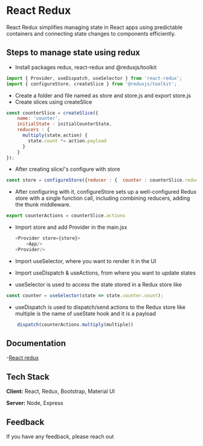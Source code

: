 
# React Redux


React Redux simplifies managing state in React apps using predictable containers and connecting state changes to components efficiently.





## Steps to manage state using redux

- Install packages redux, react-redux and @reduxjs/toolkit 
```javascript
import { Provider, useDispatch, useSelector } from 'react-redux';
import { configureStore, createSlice } from '@reduxjs/toolkit';
```
- Create a folder and file named as store and store.js and export store.js
- Create slices using createSlice
```javascript
const counterSlice = createSlice({
    name: 'counter',
    initialState : initialCounterState,
    reducers : {
      multiply(state,action) {
        state.count *= action.payload
      }
    }
});

 ```
- After creating slice/'s  configure with store 
```javascript 
const store = configureStore({reducer : {  counter : counterSlice.reducer } })
```
- After configuring with it, configureStore sets up a well-configured Redux store with a single function call, 
          including combining reducers, adding the thunk middleware.
```javascript 
export counterActions = counterSlice.actions
```
- Import store and add  Provider in the main.jsx 
    ```javascript 
    <Provider store={store}>
        <App/>
    <Provider/>
    ```

- Import useSelector, where you want to render it in the UI 
- Import useDispatch & useActions, from where you want to update states 
- useSelector is used to access the state stored in a Redux store like 
```javascript    
const counter = useSelector(state => state.counter.count);
```
- useDispatch is used to dispatch/send actions to the Redux store like multiple is the name of useState hook and it is a payload
```javascript
    dispatch(counterActions.multiply(multiple))    
```

## Documentation

-[React redux](https://react-redux.js.org/)
## Tech Stack

**Client:** React, Redux, Bootstrap, Material UI

**Server:** Node, Express


## Feedback

If you have any feedback, please reach out

